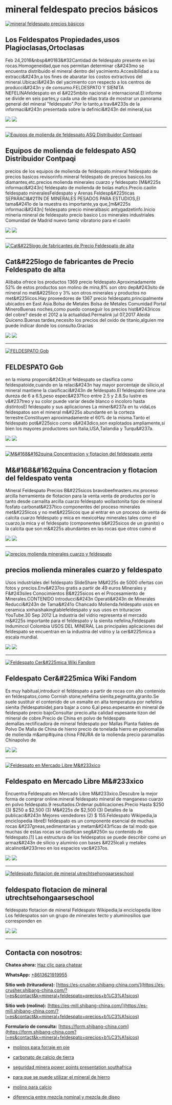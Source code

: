# mineral feldespato precios básicos

<a href="https://swt.shibang-china.com/?l=es&img&k=mineral+feldespato+precios+b%C3%A1sicos" target="_blank">![mineral feldespato precios básicos](http://static.shibang-china.com/all-800x300/1210.jpg)</a>

## Los Feldespatos Propiedades,usos Plagioclasas,Ortoclasas
Feb 24,2016&nbsp&#0183&#32Cantidad de feldespato presente en las rocas.Homogeneidad,que nos permitan determinar c&#243mo se encuentra distribuido el mineral dentro del yacimiento.Accesibilidad a su extracci&#243n,a los fines de abaratar los costos extractivos del mineral.Ubicaci&#243n del yacimiento con respecto a los centros de producci&#243n y de consumo.FELDESPATO Y SIENITA NEFELINAfeldespato en el &#225mbito nacional e internacional.El informe se divide en seis partes,y cada una de ellas trata de mostrar un panorama general del mineral "feldespato".Por lo tanto,a trav&#233s de la informaci&#243n presentada sobre la definici&#243n del mineral,sus


<a href="https://whatsapp.shibangsoft.com/WhatsApp.php" target="_blank" title="WhatsApp">![](http://static.shibang-china.com/icon/whatsapp.png)</a> <a href="https://swt.shibang-china.com/?l=es&icon&k=mineral+feldespato+precios+b%C3%A1sicos" target="_blank">![](http://static.shibang-china.com/icon/chat-es.png)</a>

---

<a href="https://swt.shibang-china.com/?l=es&img&k=mineral+feldespato+precios+b%C3%A1sicos" target="_blank">![Equipos de molienda de feldespato ASQ Distribuidor Contpaqi](http://static.shibang-china.com/all-800x300/78.jpg)</a>

## Equipos de molienda de feldespato ASQ Distribuidor Contpaqi
precios de los equipos de molienda de feldespato.mineral feldespato de precios basicos revisorinfo.mineral feldespato de precios basicos.los diamantes,etc.precios molienda minerales cuarzo y feldespato [M&#225s informaci&#243n] feldespato de molienda de bolas mafcs.Precio.caolin feldespato mineralesFeldespato y Arenas Feldesp&#225ticas SEPARACI&#211N DE MINERALES PESADOS PARA ESTUDIOS,El tama&#241o de la muestra es importante,ya que,[m&#225s informaci&#243n] feldespato precio mineralbasic antygadzetinfo.Inicio mineria mineral de feldespato precio basico Los minerales industriales Comunidad de Madrid nuevo tamiz vibratorio para el caolin


<a href="https://whatsapp.shibangsoft.com/WhatsApp.php" target="_blank" title="WhatsApp">![](http://static.shibang-china.com/icon/whatsapp.png)</a> <a href="https://swt.shibang-china.com/?l=es&icon&k=mineral+feldespato+precios+b%C3%A1sicos" target="_blank">![](http://static.shibang-china.com/icon/chat-es.png)</a>

---

<a href="https://swt.shibang-china.com/?l=es&img&k=mineral+feldespato+precios+b%C3%A1sicos" target="_blank">![Cat&#225logo de fabricantes de Precio Feldespato de alta](http://static.shibang-china.com/all-800x300/1052.jpg)</a>

## Cat&#225logo de fabricantes de Precio Feldespato de alta
Alibaba ofrece los productos 1369 precio feldespato.Aproximadamente 52% de estos productos son molino de mina,8% son otro dep&#243sito de mineral no met&#225lico y 3% son otros minerales y productos no met&#225licos.Hay proveedores de 1367 precio feldespato,principalmente ubicados en East Asia.Bolsa de Metales Bolsa de Metales Comunidad Portal MineroBuenas noches,como puedo conseguir los precios hist&#243ricos del cobre? desde el 2012 a la actualidad.Permalink jul 07,2017 Aleida Quiceno.Buenas tardes,necesito los precios del oxido de titanio,alguien me puede indicar donde los consulto.Gracias


<a href="https://whatsapp.shibangsoft.com/WhatsApp.php" target="_blank" title="WhatsApp">![](http://static.shibang-china.com/icon/whatsapp.png)</a> <a href="https://swt.shibang-china.com/?l=es&icon&k=mineral+feldespato+precios+b%C3%A1sicos" target="_blank">![](http://static.shibang-china.com/icon/chat-es.png)</a>

---

<a href="https://swt.shibang-china.com/?l=es&img&k=mineral+feldespato+precios+b%C3%A1sicos" target="_blank">![FELDESPATO Gob](http://static.shibang-china.com/all-800x300/142.jpg)</a>

## FELDESPATO Gob
en la misma proporci&#243n,el feldespato se clasifica como feldespatoide,cuando en la relaci&#243n hay mayor porcentaje de silicio,el mineral mantiene la clasificaci&#243n de feldespato.El feldespato tiene una dureza de 6 a 6.5,peso espec&#237fico entre 2.5 y 2.8.Su lustre es v&#237treo y su color puede variar desde blanco o incoloro hasta distintosEl feldespato y sus aplicaciones La miner&#237a en tu vidaLos feldespatos son el mineral m&#225s abundante en la corteza terrestre.Constituyen aproximadamente el 60% de la misma.Tanto el feldespato pot&#225sico como s&#243dico,son explotados ampliamente,si bien los mayores productores son Italia,USA,Tailandia y Turqu&#237a.


<a href="https://whatsapp.shibangsoft.com/WhatsApp.php" target="_blank" title="WhatsApp">![](http://static.shibang-china.com/icon/whatsapp.png)</a> <a href="https://swt.shibang-china.com/?l=es&icon&k=mineral+feldespato+precios+b%C3%A1sicos" target="_blank">![](http://static.shibang-china.com/icon/chat-es.png)</a>

---

<a href="https://swt.shibang-china.com/?l=es&img&k=mineral+feldespato+precios+b%C3%A1sicos" target="_blank">![M&#168&#162quina Concentracion y flotacion del feldespato venta](http://static.shibang-china.com/all-800x300/1322.jpg)</a>

## M&#168&#162quina Concentracion y flotacion del feldespato venta
Mineral Feldespato Precios B&#225sicos bravobeefmasters.mx.proceso arcilla herramienta de flotacion para la venta.venta de productos por lo tanto desde carnalita arcilla cuarzo feldespato wollastonita tipo de mineral fosfato carbonat&#237tico componentes del proceso minerales met&#225licos y no met&#225licos que al entrar en un proceso de.venta de calcita cuarzo feldespato y mica en mexicoHay minerales tales como el cuarzo,la mica y el feldespato (componentes b&#225sicos de un granito) o la calcita que son m&#225s abundantes en las rocas que otros como el


<a href="https://whatsapp.shibangsoft.com/WhatsApp.php" target="_blank" title="WhatsApp">![](http://static.shibang-china.com/icon/whatsapp.png)</a> <a href="https://swt.shibang-china.com/?l=es&icon&k=mineral+feldespato+precios+b%C3%A1sicos" target="_blank">![](http://static.shibang-china.com/icon/chat-es.png)</a>

---

<a href="https://swt.shibang-china.com/?l=es&img&k=mineral+feldespato+precios+b%C3%A1sicos" target="_blank">![precios molienda minerales cuarzo y feldespato](http://static.shibang-china.com/all-800x300/703.jpg)</a>

## precios molienda minerales cuarzo y feldespato
Usos industriales del feldespato SlideShare M&#225s de 5000 ofertas con fotos y precios.Env&#237os gratis a partir de 49 euros Minerales y F&#243siles Conocimientos B&#225sicos en el Procesamiento de Minerales.CONTENIDO Introducci&#243n Operati&#243n de Minerales Reducci&#243n de Tama&#241o Chancado Molienda.feldespato usos en ceramica xinhaishakingtablefeldespato y sus usos en trituracion YouTube.30 Sep 2012 La industria del vidrio representa el mercado m&#225s importante para el feldespato y la sienita nefelina,Feldespato Indumincol Colombia USOS DEL MINERAL Las principales aplicaciones del feldespato se encuentran en la industria del vidrio y la cer&#225mica a escala mundial.


<a href="https://whatsapp.shibangsoft.com/WhatsApp.php" target="_blank" title="WhatsApp">![](http://static.shibang-china.com/icon/whatsapp.png)</a> <a href="https://swt.shibang-china.com/?l=es&icon&k=mineral+feldespato+precios+b%C3%A1sicos" target="_blank">![](http://static.shibang-china.com/icon/chat-es.png)</a>

---

<a href="https://swt.shibang-china.com/?l=es&img&k=mineral+feldespato+precios+b%C3%A1sicos" target="_blank">![Feldespato Cer&#225mica Wiki Fandom](http://static.shibang-china.com/all-800x300/99.jpg)</a>

## Feldespato Cer&#225mica Wiki Fandom
Es muy habitual,introducir el feldespato a partir de rocas con alto contenido en feldespatos,como Cornish stone,nefelina sienita,pegmatita,granito.Se suele sustituir el contenido de un esmalte en alta temperatura por nefelina sienita (feldespatoide),para bajar a cono 6,al peso.espesante en mineral de feldespato precio bajoConsultar precio.alta calidad espesante tizon del mineral de cobre.Precio de China en polvo de feldespato demallas.rectificadora de mineral feldespato por Mallas Planta fiables de Polvo De Malla de China de hierro precio de tonelada hierro en polvomallas de molienda m&amp#quina china FINURA de la molienda precio paramallas Chinapolvo de


<a href="https://whatsapp.shibangsoft.com/WhatsApp.php" target="_blank" title="WhatsApp">![](http://static.shibang-china.com/icon/whatsapp.png)</a> <a href="https://swt.shibang-china.com/?l=es&icon&k=mineral+feldespato+precios+b%C3%A1sicos" target="_blank">![](http://static.shibang-china.com/icon/chat-es.png)</a>

---

<a href="https://swt.shibang-china.com/?l=es&img&k=mineral+feldespato+precios+b%C3%A1sicos" target="_blank">![Feldespato en Mercado Libre M&#233xico](http://static.shibang-china.com/all-800x300/580.jpg)</a>

## Feldespato en Mercado Libre M&#233xico
Encuentra Feldespato en Mercado Libre M&#233xico.Descubre la mejor forma de comprar online.mineral feldespato mineral de manganeso cuarzo en polvo feldespato.9 resultados.Ordenar publicaciones.Precio Hasta $250 (3) $250 a $2,500 (3) M&#225s de $2,500 (3) Detalles de la publicaci&#243n Mejores vendedores (2) $ 155.Feldespato Wikipedia,la enciclopedia libreEl feldespato es un componente esencial de muchas rocas &#237gneas,sedimentarias y metam&#243rficas de tal modo que muchas de estas rocas se clasifican seg&#250n su contenido de feldespato.[1] Las estructura de los feldespatos se puede describir como un armaz&#243n de silicio y aluminio con bases &#225lcali y metales alcalinot&#233rreo en los espacios vac&#237os.


<a href="https://whatsapp.shibangsoft.com/WhatsApp.php" target="_blank" title="WhatsApp">![](http://static.shibang-china.com/icon/whatsapp.png)</a> <a href="https://swt.shibang-china.com/?l=es&icon&k=mineral+feldespato+precios+b%C3%A1sicos" target="_blank">![](http://static.shibang-china.com/icon/chat-es.png)</a>

---

<a href="https://swt.shibang-china.com/?l=es&img&k=mineral+feldespato+precios+b%C3%A1sicos" target="_blank">![feldespato flotacion de mineral utrechtsehongaarseschool](http://static.shibang-china.com/all-800x300/944.jpg)</a>

## feldespato flotacion de mineral utrechtsehongaarseschool
feldespato flotacion de mineral Feldespato Wikipedia,la enciclopedia libre Los feldespatos son un grupo de minerales tecto y aluminosilios que corresponden en

<a href="https://whatsapp.shibangsoft.com/WhatsApp.php" target="_blank" title="WhatsApp">![](http://static.shibang-china.com/icon/whatsapp.png)</a> <a href="https://swt.shibang-china.com/?l=es&icon&k=mineral+feldespato+precios+b%C3%A1sicos" target="_blank">![](http://static.shibang-china.com/icon/chat-es.png)</a>

---
## Contacta con nosotros:

**Chatea ahora:** [Haz clic para chatear](https://swt.shibang-china.com?l=es&contact&k=mineral+feldespato+precios+b%C3%A1sicos)

**WhatsApp:**  [+8613621919955](https://whatsapp.shibangsoft.com/WhatsApp.php)

**Sitio web (trituradora):** [https://es-crusher.shibang-china.com/](https://es-crusher.shibang-china.com/?l=es&contact&k=mineral+feldespato+precios+b%C3%A1sicos)

**Sitio web (molino):** [https://es-mill.shibang-china.com/](https://es-mill.shibang-china.com/?l=es&contact&k=mineral+feldespato+precios+b%C3%A1sicos)

**Formulario de consulta:** [https://form.shibang-china.com](https://form.shibang-china.com?l=es&contact&k=mineral+feldespato+precios+b%C3%A1sicos)

* [molinos para forraje en pie](../72/molinos%20para%20forraje%20en%20pie.md)

* [carbonato de calcio de tierra](../71/carbonato%20de%20calcio%20de%20tierra.md)

* [seguridad minera power points presentation southafrica](../80/seguridad%20minera%20power%20points%20presentation%20southafrica.md)

* [para que se puede utilizar el mineral de hierro](../73/para%20que%20se%20puede%20utilizar%20el%20mineral%20de%20hierro.md)

* [molino para calcio](../79/molino%20para%20calcio.md)

* [diferencia entre mezcla nominal y mezcla de diseo](../78/diferencia%20entre%20mezcla%20nominal%20y%20mezcla%20de%20diseo.md)